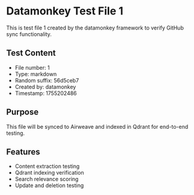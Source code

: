 # Datamonkey Test File 1

This is test file 1 created by the datamonkey framework to verify GitHub sync functionality.

## Test Content
- File number: 1
- Type: markdown
- Random suffix: 56d5ceb7
- Created by: datamonkey
- Timestamp: 1755202486

## Purpose
This file will be synced to Airweave and indexed in Qdrant for end-to-end testing.

## Features
- Content extraction testing
- Qdrant indexing verification
- Search relevance scoring
- Update and deletion testing
